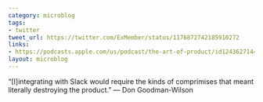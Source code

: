 ```yaml
---
category: microblog
tags:
- twitter
tweet_url: https://twitter.com/ExMember/status/1176872742185910272
links:
- https://podcasts.apple.com/us/podcast/the-art-of-product/id1243627144?i=1000444207381
layout: microblog
---
```

“[I]integrating with Slack would require the kinds of comprimises that meant literally destroying the product.” — Don Goodman-Wilson
